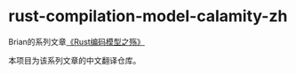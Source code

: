 # rust-compilation-model-calamity-zh

Brian的系列文章[《Rust编码模型之殇》](https://pingcap.com/blog/rust-compilation-model-calamity/)

本项目为该系列文章的中文翻译仓库。
